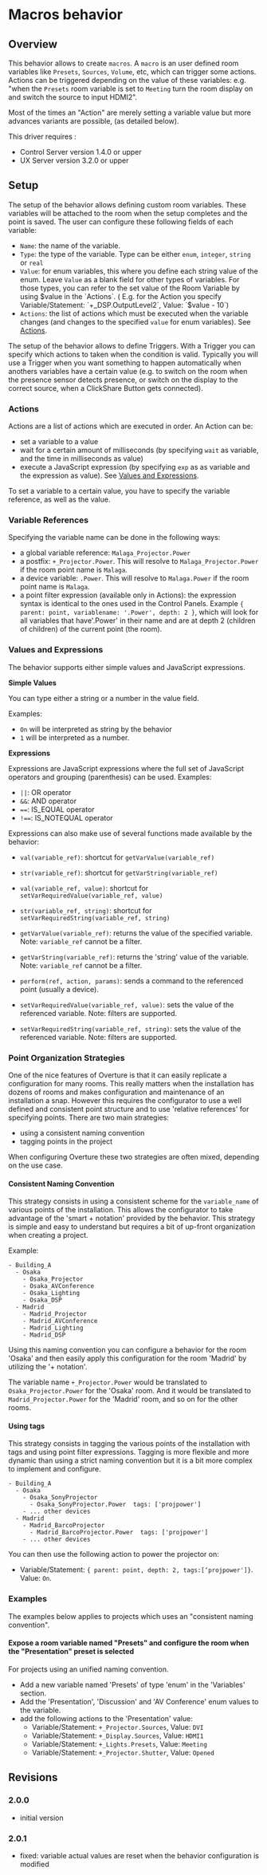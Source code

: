 # Macros behavior

## Overview

This behavior allows to create `macros`. A `macro` is an user defined room variables like `Presets`, `Sources`, `Volume`, etc, which can trigger some actions.
Actions can be triggered depending on the value of these variables: e.g. "when the `Presets` room variable is set to `Meeting` turn the room display on and switch the source to input HDMI2".

Most of the times an "Action" are merely setting a variable value but more advances variants are possible, (as detailed below). 

This driver requires :

* Control Server version 1.4.0 or upper
* UX Server version 3.2.0 or upper


## Setup

The setup of the behavior allows defining custom room variables. These variables will be attached to the room when the setup completes and the point is saved. The user can configure these following fields of each variable:

- `Name`: the name of the variable.
- `Type`: the type of the variable. Type can be either `enum`, `integer`, `string` or `real`
- `Value`: for enum variables, this where you define each string value of the enum. Leave `Value` as a blank field for other types of variables. For those types, you can refer to the set value of the Room Variable by using $value in the `Actions`.  ( E.g. for the Action you specify  Variable/Statement: `+_DSP.OutputLevel2`, Value: `$value - 10`)
- `Actions`: the list of actions which must be executed when the variable changes (and changes to the specified `value` for enum variables). See [Actions](#actions).


The setup of the behavior allows to define Triggers. With a Trigger you can specify which actions to taken when the condition is valid. Typically you will use a Trigger when you want something to happen automatically when anothers variables have a certain value (e.g. to switch on the room when the presence sensor detects presence, or switch on the display to the correct source, when a ClickShare Button gets connected).

### Actions

Actions are a list of actions which are executed in order. An Action can be:

- set a variable to a value
- wait for a certain amount of milliseconds (by specifying `wait` as variable, and the time in milliseconds as value)
- execute a JavaScript expression (by specifying `exp` as as variable and the expression as value). See [Values and Expressions](#values-and-expressions).

To set a variable to a certain value, you have to specify the variable reference, as well as the value.

### Variable References

Specifying the variable name can be done in the following ways:

- a global variable reference: `Malaga_Projector.Power`
- a postfix: `+_Projector.Power`. This will resolve to `Malaga_Projector.Power` if the room point name is `Malaga`.
- a device variable: `.Power`. This will resolve to `Malaga.Power` if the room point name is `Malaga`.
- a point filter expression (available only in Actions): the expression syntax is identical to the ones used in the Control Panels. Example `{ parent: point, variablename: '.Power', depth: 2 }`, which will look for all variables that have'.Power' in their name and are at depth 2 (children of children) of the current point (the room). 

### Values and Expressions

The behavior supports either simple values and JavaScript expressions.

**Simple Values**

You can type either a string or a number in the value field. 

Examples:  

- `On` will be interpreted as string by the behavior
- `1` will be interpreted as a number. 

**Expressions**

Expressions are JavaScript expressions where the full set of JavaScript operators and grouping (parenthesis) can be used. 
Examples:

- `||`: OR operator
- `&&`: AND operator
- `==`: IS_EQUAL operator
- `!==`: IS_NOTEQUAL operator

Expressions can also make use of several functions made available by the behavior:

- `val(variable_ref)`: shortcut for `getVarValue(variable_ref)`
- `str(variable_ref)`: shortcut for `getVarString(variable_ref)`
- `val(variable_ref, value)`: shortcut for `setVarRequiredValue(variable_ref, value)`
- `str(variable_ref, string)`: shortcut for `setVarRequiredString(variable_ref, string)`

- `getVarValue(variable_ref)`: returns the value of the specified variable. Note: `variable_ref` cannot be a filter.
- `getVarString(variable_ref)`: returns the 'string' value of the variable. Note: `variable_ref` cannot be a filter.
- `perform(ref, action, params)`: sends a command to the referenced point (usually a device). 
- `setVarRequiredValue(variable_ref, value)`: sets the value of the referenced variable. Note: filters are supported.
- `setVarRequiredString(variable_ref, string)`: sets the value of the referenced variable. Note: filters are supported.

### Point Organization Strategies 

One of the nice features of Overture is that it can easily replicate a configuration for many rooms. This really matters when the installation has dozens of rooms and makes configuration and maintenance of an installation a snap. However this requires the configurator to use a well defined and consistent point structure and to use 'relative references' for specifying points. There are two main strategies:

- using a consistent naming convention
- tagging points in the project

When configuring Overture these two strategies are often mixed, depending on the use case.

#### Consistent Naming Convention

This strategy consists in using a consistent scheme for the `variable_name` of various points of the installation. This allows the configurator to take advantage of the 'smart + notation' provided by the behavior. This strategy is simple and easy to understand but requires a bit of up-front organization when creating a project.

Example:

```
- Building_A
  - Osaka 
    - Osaka_Projector
    - Osaka_AVConference
    - Osaka_Lighting
    - Osaka_DSP
  - Madrid
    - Madrid_Projector
    - Madrid_AVConference
    - Madrid_Lighting
    - Madrid_DSP
```

Using this naming convention you can configure a behavior for the room 'Osaka' and then easily apply this configuration for the room 'Madrid' by utilizing the '+ notation'. 

The variable name `+_Projector.Power` would be translated to `Osaka_Projector.Power` for the 'Osaka' room. And it would be translated to `Madrid_Projector.Power` for the 'Madrid' room, and so on for the other rooms.

#### Using tags

This strategy consists in tagging the various points of the installation with tags and using point filter expressions.
Tagging is more flexible and more dynamic than using a strict naming convention but it is a bit more complex to implement and configure.

```
- Building_A
  - Osaka 
    - Osaka_SonyProjector
      - Osaka_SonyProjector.Power  tags: ['projpower']
    - ... other devices
  - Madrid
    - Madrid_BarcoProjector
      - Madrid_BarcoProjector.Power  tags: ['projpower']
    - ... other devices
```

You can then use the following action to power the projector on: 
- Variable/Statement: `{ parent: point, depth: 2, tags:[‘projpower']}`. Value: `On`.


### Examples

The examples below applies to projects which uses an "consistent naming convention". 

#### Expose a room variable named "Presets" and configure the room when the "Presentation" preset is selected

For projects using an unified naming convention. 

- Add a new variable named 'Presets' of type 'enum' in the 'Variables' section.
- Add the 'Presentation', 'Discussion' and 'AV Conference' enum values to the variable.
- add the following actions to the 'Presentation' value:
    - Variable/Statement: `+_Projector.Sources`, Value: `DVI`
    - Variable/Statement: `+_Display.Sources`, Value: `HDMI1`
    - Variable/Statement: `+_Lights.Presets`, Value: `Meeting`
    - Variable/Statement: `+_Projector.Shutter`, Value: `Opened`

## Revisions

### 2.0.0

- initial version

### 2.0.1

- fixed: variable actual values are reset when the behavior configuration is modified
